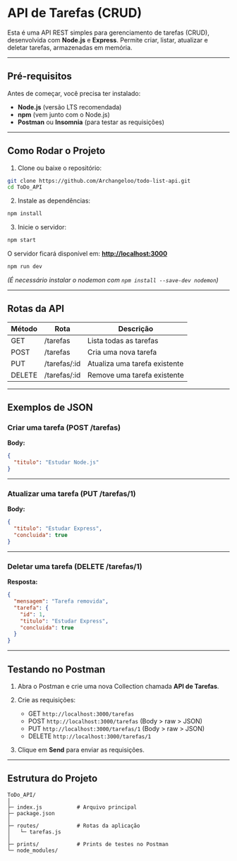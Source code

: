 # API de Tarefas (CRUD)

Esta é uma API REST simples para gerenciamento de tarefas (CRUD), desenvolvida com **Node.js** e **Express**. Permite criar, listar, atualizar e deletar tarefas, armazenadas em memória.

---

## Pré-requisitos

Antes de começar, você precisa ter instalado:

* **Node.js** (versão LTS recomendada)
* **npm** (vem junto com o Node.js)
* **Postman** ou **Insomnia** (para testar as requisições)

---

## Como Rodar o Projeto

1. Clone ou baixe o repositório:

```bash
git clone https://github.com/Archangeloo/todo-list-api.git
cd ToDo_API
```

2. Instale as dependências:

```bash
npm install
```

3. Inicie o servidor:

```bash
npm start
```

O servidor ficará disponível em: **[http://localhost:3000](http://localhost:3000)**

```bash
npm run dev
```

*(É necessário instalar o nodemon com `npm install --save-dev nodemon`)*

---

## Rotas da API

| Método | Rota          | Descrição                     |
| ------ | ------------- | ----------------------------- |
| GET    | /tarefas      | Lista todas as tarefas        |
| POST   | /tarefas      | Cria uma nova tarefa          |
| PUT    | /tarefas/\:id | Atualiza uma tarefa existente |
| DELETE | /tarefas/\:id | Remove uma tarefa existente   |

---

## Exemplos de JSON

### Criar uma tarefa (POST /tarefas)

**Body:**

```json
{
  "titulo": "Estudar Node.js"
}
```

---

### Atualizar uma tarefa (PUT /tarefas/1)

**Body:**

```json
{
  "titulo": "Estudar Express",
  "concluida": true
}
```

---

### Deletar uma tarefa (DELETE /tarefas/1)

**Resposta:**

```json
{
  "mensagem": "Tarefa removida",
  "tarefa": {
    "id": 1,
    "titulo": "Estudar Express",
    "concluida": true
  }
}
```

---

## Testando no Postman

1. Abra o Postman e crie uma nova Collection chamada **API de Tarefas**.
2. Crie as requisições:

   * GET `http://localhost:3000/tarefas`
   * POST `http://localhost:3000/tarefas` (Body > raw > JSON)
   * PUT `http://localhost:3000/tarefas/1` (Body > raw > JSON)
   * DELETE `http://localhost:3000/tarefas/1`
3. Clique em **Send** para enviar as requisições.
---

## Estrutura do Projeto

```
ToDo_API/
│
├─ index.js           # Arquivo principal
├─ package.json
│
├─ routes/            # Rotas da aplicação
│   └─ tarefas.js
│
├─ prints/            # Prints de testes no Postman
└─ node_modules/
```